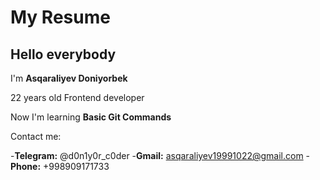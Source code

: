 # My Resume

## Hello everybody

I'm **Asqaraliyev Doniyorbek**

22 years old Frontend developer

Now I'm learning **Basic Git Commands**

Contact me:

-**Telegram:** @d0n1y0r_c0der
-**Gmail:** asqaraliyev19991022@gmail.com
-**Phone:** +998909171733
